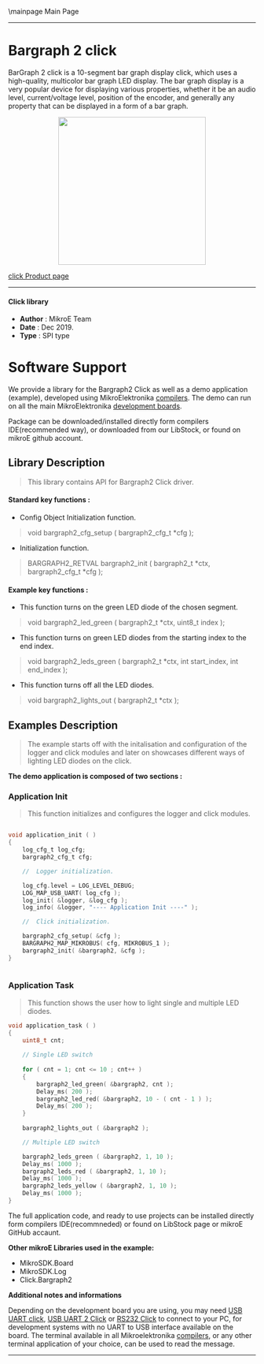 \mainpage Main Page
 
---
# Bargraph 2 click

BarGraph 2 click is a 10-segment bar graph display click, which uses a high-quality, multicolor bar graph LED display. The bar graph display is a very popular device for displaying various properties, whether it be an audio level, current/voltage level, position of the encoder, and generally any property that can be displayed in a form of a bar graph.

<p align="center">
  <img src="https://download.mikroe.com/images/click_for_ide/bargraph2_click.png" height=300px>
</p>

[click Product page](https://www.mikroe.com/bargraph-2-click)

---

#### Click library 

- **Author**        : MikroE Team
- **Date**          : Dec 2019.
- **Type**          : SPI type


# Software Support

We provide a library for the Bargraph2 Click 
as well as a demo application (example), developed using MikroElektronika 
[compilers](https://shop.mikroe.com/compilers). 
The demo can run on all the main MikroElektronika [development boards](https://shop.mikroe.com/development-boards).

Package can be downloaded/installed directly form compilers IDE(recommended way), or downloaded from our LibStock, or found on mikroE github account. 

## Library Description

> This library contains API for Bargraph2 Click driver.

#### Standard key functions :

- Config Object Initialization function.
> void bargraph2_cfg_setup ( bargraph2_cfg_t *cfg ); 
 
- Initialization function.
> BARGRAPH2_RETVAL bargraph2_init ( bargraph2_t *ctx, bargraph2_cfg_t *cfg );

#### Example key functions :

- This function turns on the green LED diode of the chosen segment.
> void bargraph2_led_green ( bargraph2_t *ctx, uint8_t index );
 
- This function turns on green LED diodes from the starting index to the end index.
> void bargraph2_leds_green ( bargraph2_t *ctx, int start_index, int end_index );

- This function turns off all the LED diodes.
> void bargraph2_lights_out ( bargraph2_t *ctx );

## Examples Description

> The example starts off with the initalisation and configuration of the logger and click modules and later on showcases different ways of lighting LED diodes on the click.

**The demo application is composed of two sections :**

### Application Init 

> This function initializes and configures the logger and click modules.

```c

void application_init ( )
{
    log_cfg_t log_cfg;
    bargraph2_cfg_t cfg;

    //  Logger initialization.

    log_cfg.level = LOG_LEVEL_DEBUG;
    LOG_MAP_USB_UART( log_cfg );
    log_init( &logger, &log_cfg );
    log_info( &logger, "---- Application Init ----" );

    //  Click initialization.

    bargraph2_cfg_setup( &cfg );
    BARGRAPH2_MAP_MIKROBUS( cfg, MIKROBUS_1 );
    bargraph2_init( &bargraph2, &cfg );
}
  
```

### Application Task

> This function shows the user how to light single and multiple LED diodes.

```c
void application_task ( )
{
    uint8_t cnt; 
        
    // Single LED switch
    
    for ( cnt = 1; cnt <= 10 ; cnt++ )
    {
        bargraph2_led_green( &bargraph2, cnt );
        Delay_ms( 200 );
        bargraph2_led_red( &bargraph2, 10 - ( cnt - 1 ) );
        Delay_ms( 200 );
    }
    
    bargraph2_lights_out ( &bargraph2 );

    // Multiple LED switch

    bargraph2_leds_green ( &bargraph2, 1, 10 );
    Delay_ms( 1000 );
    bargraph2_leds_red ( &bargraph2, 1, 10 );
    Delay_ms( 1000 );
    bargraph2_leds_yellow ( &bargraph2, 1, 10 );
    Delay_ms( 1000 );
}
``` 

The full application code, and ready to use projects can be  installed directly form compilers IDE(recommneded) or found on LibStock page or mikroE GitHub accaunt.

**Other mikroE Libraries used in the example:** 

- MikroSDK.Board
- MikroSDK.Log
- Click.Bargraph2

**Additional notes and informations**

Depending on the development board you are using, you may need 
[USB UART click](https://shop.mikroe.com/usb-uart-click), 
[USB UART 2 Click](https://shop.mikroe.com/usb-uart-2-click) or 
[RS232 Click](https://shop.mikroe.com/rs232-click) to connect to your PC, for 
development systems with no UART to USB interface available on the board. The 
terminal available in all Mikroelektronika 
[compilers](https://shop.mikroe.com/compilers), or any other terminal application 
of your choice, can be used to read the message.



---
